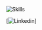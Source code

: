 
![Skills](https://skillicons.dev/icons?i=cs,dotnet&perline=2)


[![Linkedin](https://skillicons.dev/icons?i=linkedin&perline=1)]


